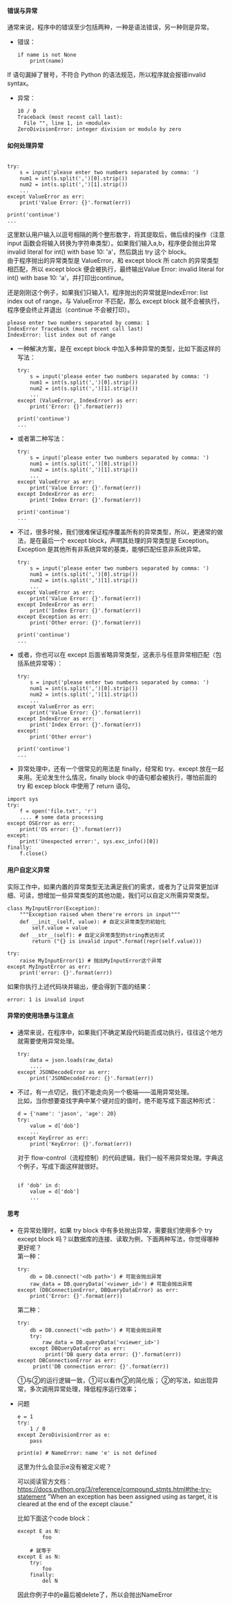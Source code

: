 #### 错误与异常
通常来说，程序中的错误至少包括两种，一种是语法错误，另一种则是异常。  
- 错误：
    ```angular2html
    if name is not None
        print(name)
    ```
If 语句漏掉了冒号，不符合 Python 的语法规范，所以程序就会报错invalid syntax。  
- 异常：
    ```angular2html
    10 / 0
    Traceback (most recent call last): 
      File "", line 1, in <module>
    ZeroDivisionError: integer division or modulo by zero
    ```

#### 如何处理异常
```angular2html

try:
    s = input('please enter two numbers separated by comma: ')
    num1 = int(s.split(',')[0].strip())
    num2 = int(s.split(',')[1].strip())
    ... 
except ValueError as err:
    print('Value Error: {}'.format(err))

print('continue')
...
```
这里默认用户输入以逗号相隔的两个整形数字，将其提取后，做后续的操作（注意 input 函数会将输入转换为字符串类型）。如果我们输入a,b，程序便会抛出异常invalid literal for int() with base 10: 'a'，然后跳出 try 这个 block。  
由于程序抛出的异常类型是 ValueError，和 except block 所 catch 的异常类型相匹配，所以 except block 便会被执行，最终输出Value Error: invalid literal for int() with base 10: 'a'，并打印出continue。

还是刚刚这个例子，如果我们只输入1，程序抛出的异常就是IndexError: list index out of range，与 ValueError 不匹配，那么 except block 就不会被执行，程序便会终止并退出（continue 不会被打印）。
```angular2html
please enter two numbers separated by comma: 1
IndexError Traceback (most recent call last)
IndexError: list index out of range
```
- 一种解决方案，是在 except block 中加入多种异常的类型，比如下面这样的写法：
    ```
    try:
        s = input('please enter two numbers separated by comma: ')
        num1 = int(s.split(',')[0].strip())
        num2 = int(s.split(',')[1].strip())
        ...
    except (ValueError, IndexError) as err:
        print('Error: {}'.format(err))
        
    print('continue')
    ...
    ```
-  或者第二种写法：
    ```angular2html
    try:
        s = input('please enter two numbers separated by comma: ')
        num1 = int(s.split(',')[0].strip())
        num2 = int(s.split(',')[1].strip())
        ...
    except ValueError as err:
        print('Value Error: {}'.format(err))
    except IndexError as err:
        print('Index Error: {}'.format(err))
    
    print('continue')
    ...
    ```
- 不过，很多时候，我们很难保证程序覆盖所有的异常类型，所以，更通常的做法，是在最后一个 except block，声明其处理的异常类型是 Exception。Exception 是其他所有非系统异常的基类，能够匹配任意非系统异常。
    ```angular2html
    try:
        s = input('please enter two numbers separated by comma: ')
        num1 = int(s.split(',')[0].strip())
        num2 = int(s.split(',')[1].strip())
        ...
    except ValueError as err:
        print('Value Error: {}'.format(err))
    except IndexError as err:
        print('Index Error: {}'.format(err))
    except Exception as err:
        print('Other error: {}'.format(err))
    
    print('continue')
    ...
    ```
- 或者，你也可以在 except 后面省略异常类型，这表示与任意异常相匹配（包括系统异常等）：
    ```angular2html
    try:
        s = input('please enter two numbers separated by comma: ')
        num1 = int(s.split(',')[0].strip())
        num2 = int(s.split(',')[1].strip())
        ...
    except ValueError as err:
        print('Value Error: {}'.format(err))
    except IndexError as err:
        print('Index Error: {}'.format(err))
    except:
        print('Other error')
    
    print('continue')
    ...
    ```
  
- 异常处理中，还有一个很常见的用法是 finally，经常和 try、except 放在一起来用。无论发生什么情况，finally block 中的语句都会被执行，哪怕前面的 try 和 excep block 中使用了 return 语句。
```angular2html
import sys
try:
    f = open('file.txt', 'r')
    .... # some data processing
except OSError as err:
    print('OS error: {}'.format(err))
except:
    print('Unexpected error:', sys.exc_info()[0])
finally:
    f.close()
```

#### 用户自定义异常
实际工作中，如果内置的异常类型无法满足我们的需求，或者为了让异常更加详细、可读，想增加一些异常类型的其他功能，我们可以自定义所需异常类型。
```angular2html
class MyInputError(Exception):
    """Exception raised when there're errors in input"""
    def __init__(self, value): # 自定义异常类型的初始化
        self.value = value
    def __str__(self): # 自定义异常类型的string表达形式
        return ("{} is invalid input".format(repr(self.value)))
    
try:
    raise MyInputError(1) # 抛出MyInputError这个异常
except MyInputError as err:
    print('error: {}'.format(err))
```
如果你执行上述代码块并输出，便会得到下面的结果：
```angular2html
error: 1 is invalid input
```

#### 异常的使用场景与注意点
- 通常来说，在程序中，如果我们不确定某段代码能否成功执行，往往这个地方就需要使用异常处理。
    ```angular2html
    try:
        data = json.loads(raw_data)
        ....
    except JSONDecodeError as err:
        print('JSONDecodeError: {}'.format(err))
    ```
- 不过，有一点切记，我们不能走向另一个极端——滥用异常处理。  
  比如，当你想要查找字典中某个键对应的值时，绝不能写成下面这种形式：
    ```angular2html
    d = {'name': 'jason', 'age': 20}
    try:
        value = d['dob']
        ...
    except KeyError as err:
        print('KeyError: {}'.format(err))
    ```
    对于 flow-control（流程控制）的代码逻辑，我们一般不用异常处理。字典这个例子，写成下面这样就很好。
    ```angular2html
    
    if 'dob' in d:
        value = d['dob']
        ...
    ```
  
#### 思考
- 在异常处理时，如果 try block 中有多处抛出异常，需要我们使用多个 try except block 吗？以数据库的连接、读取为例，下面两种写法，你觉得哪种更好呢？  
第一种：
    ```angular2html
    try:
        db = DB.connect('<db path>') # 可能会抛出异常
        raw_data = DB.queryData('<viewer_id>') # 可能会抛出异常
    except (DBConnectionError, DBQueryDataError) as err:
        print('Error: {}'.format(err))
    ```
   第二种：
    ```angular2html
    try:
        db = DB.connect('<db path>') # 可能会抛出异常
        try:
            raw_data = DB.queryData('<viewer_id>')
        except DBQueryDataError as err:
             print('DB query data error: {}'.format(err))
    except DBConnectionError as err:
         print('DB connection error: {}'.format(err))
    ```
  
  ①与②的运行逻辑一致，①可以看作②的简化版；
  ②的写法，如出现异常，多次调用异常处理，降低程序运行效率；
  
- 问题
    ```angular2html
    e = 1
    try:
        1 / 0
    except ZeroDivisionError as e:
        pass
    
    print(e) # NameError: name 'e' is not defined
    ```
    这里为什么会显示e没有被定义呢？
  
    可以阅读官方文档：https://docs.python.org/3/reference/compound_stmts.html#the-try-statement
    "When an exception has been assigned using as target, it is cleared at the end of the except clause."

    比如下面这个code block：
    ```angular2html
    except E as N:
            foo
        
        # 就等于
    except E as N:
        try:
            foo
        finally:
            del N
    ```
    因此你例子中的e最后被delete了，所以会抛出NameError